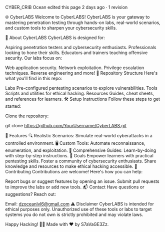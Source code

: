 CYBER_CRIB
Ocean edited this page 2 days ago · 1 revision

🌐 CyberLABS
Welcome to CyberLABS!
CyberLABS is your gateway to mastering penetration testing through hands-on labs, real-world scenarios, and custom tools to sharpen your cybersecurity skills.

🚀 About CyberLABS
CyberLABS is designed for:

Aspiring penetration testers and cybersecurity enthusiasts.
Professionals looking to hone their skills.
Educators and trainers teaching offensive security.
Our labs focus on:

Web application security.
Network exploitation.
Privilege escalation techniques.
Reverse engineering and more!
📂 Repository Structure
Here's what you'll find in this repo:

Labs
Pre-configured pentesting scenarios to explore vulnerabilities.
Tools
Scripts and utilities for ethical hacking.
Resources
Guides, cheat sheets, and references for learners.
🛠️ Setup Instructions
Follow these steps to get started:

Clone the repository:

git clone https://github.com/YourUsername/CyberLABS.git


🌟 Features
🔍 Realistic Scenarios: Simulate real-world cyberattacks in a controlled environment.
🖥️ Custom Tools: Automate reconnaissance, enumeration, and exploitation.
📖 Comprehensive Guides: Learn-by-doing with step-by-step instructions.
🎯 Goals
Empower learners with practical pentesting skills.
Foster a community of cybersecurity enthusiasts.
Share knowledge and resources to make ethical hacking accessible.
🤝 Contributing
Contributions are welcome! Here's how you can help:

Report bugs or suggest features by opening an issue.
Submit pull requests to improve the labs or add new tools.
📬 Contact
Have questions or suggestions? Reach out:

Email: dzoceanlvl6@gmail.com
⚠️ Disclaimer
CyberLABS is intended for ethical purposes only. Unauthorized use of these tools or labs to target systems you do not own is strictly prohibited and may violate laws.

Happy Hacking! 🐱‍💻
Made with ❤️ by S7aVaGE3Zz.
